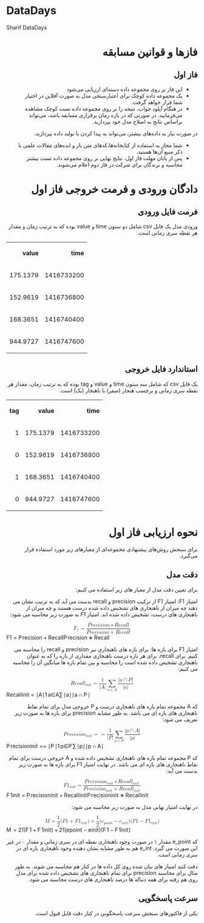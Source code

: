 # DataDays
Sharif DataDays
<div class="css-en-470cvk"><div class="RoboEpicsMarkdown_re-markdown-root__sPRz_ RoboEpicsMarkdown_re-markdown-light__N16Wl"><h1 dir="rtl" level="1">فازها و قوانین مسابقه</h1>
<h2 dir="rtl" level="2">فاز اول</h2>
<ul depth="0" dir="rtl">
<li>این فاز بر روی مجموعه داده دسته‌ای ارزیابی می‌شود</li>
<li>یک مجموعه داده کوچک برای اعتبارسنجی مدل به صورت آفلاین در اختیار شما قرار خواهد گرفت.</li>
<li>در هنگام آپلود جواب،‌ نتیجه را بر روی مجموعه داده‌ تست کوچک مشاهده می‌فرمایید. در صورتی که در بازه زمان برقراری مسابقه باشد، می‌تواند براساس نتایج به اصلاح مدل خود بپردازید.</li>
</ul>
<p dir="rtl">در صورت نیاز به داده‌های بیشتر، می‌تواند به پیدا کردن یا تولید داده بپردازید.</p>
<ul depth="0" dir="rtl">
<li>شما مجاز به استفاده از کتابخانه‌‌ها،‌کدهای متن باز و ایده‌های مقالات علمی با ذکر منبع آن‌ها هستید.</li>
<li>پس از پایان مهلت فاز اول، نتایج نهایی بر روی مجموعه داده تست بیشتر محاسبه و برندگان برای شرکت در فاز دوم اعلام می‌شوند.</li>
</ul>
<h1 dir="rtl" level="1">دادگان ورودی و فرمت خروجی فاز اول</h1>
<h2 dir="rtl" level="2">فرمت فایل ورودی</h2>
<p dir="rtl">ورودی مدل یک فایل csv شامل دو ستون time و value بوده که به ترتیب زمان و مقدار هر نقطه سری زمانی است.</p>
<table node="[object Object]" dir="ltr">
  <tbody><tr>
   <td dir="ltr"><p dir="rtl">
<strong class="w-full" dir="ltr">value</strong></p>
   </td>
   <td dir="ltr"><p dir="rtl">
<strong class="w-full" dir="ltr">time</strong></p>
   </td>
  </tr>
  <tr>
   <td dir="ltr"><p dir="rtl">
175.1379</p>
   </td>
   <td dir="ltr"><p dir="rtl">
1416733200</p>
   </td>
  </tr>
  <tr>
   <td dir="ltr"><p dir="rtl">
152.9619</p>
   </td>
   <td dir="ltr"><p dir="rtl">
1416736800</p>
   </td>
  </tr>
  <tr>
   <td dir="ltr"><p dir="rtl">
168.3651</p>
   </td>
   <td dir="ltr"><p dir="rtl">
1416740400</p>
   </td>
  </tr>
  <tr>
   <td dir="ltr"><p dir="rtl">
944.9727</p>
   </td>
   <td dir="ltr"><p dir="rtl">
1416747600</p>
   </td>
  </tr></tbody></table>
<h2 dir="rtl" level="2">استاندارد فایل خروجی</h2>
<p dir="rtl">یک فایل csv که شامل سه ستون time و value و tag بوده که به ترتیب زمان، مقدار هر نقطه سری زمانی و برچسب هنجار (صفر) یا ناهنجار (یک) است.</p>
<table node="[object Object]" dir="ltr">
  <tbody><tr>
   <td dir="ltr"><p dir="rtl">
<strong class="w-full" dir="ltr">tag   </strong></p>
   </td>
   <td dir="ltr"><p dir="rtl">
<strong class="w-full" dir="ltr">value</strong></p>
   </td>
   <td dir="ltr"><p dir="rtl">
<strong class="w-full" dir="ltr">time</strong></p>
   </td>
  </tr>
  <tr>
   <td dir="ltr"><p dir="rtl">
1</p>
   </td>
   <td dir="ltr"><p dir="rtl">
175.1379</p>
   </td>
   <td dir="ltr"><p dir="rtl">
1416733200</p>
   </td>
  </tr>
  <tr>
   <td dir="ltr"><p dir="rtl">
0</p>
   </td>
   <td dir="ltr"><p dir="rtl">
152.9619</p>
   </td>
   <td dir="ltr"><p dir="rtl">
1416736800</p>
   </td>
  </tr>
  <tr>
   <td dir="ltr"><p dir="rtl">
1</p>
   </td>
   <td dir="ltr"><p dir="rtl">
168.3651</p>
   </td>
   <td dir="ltr"><p dir="rtl">
1416740400</p>
   </td>
  </tr>
  <tr>
   <td dir="ltr"><p dir="rtl">
0</p>
   </td>
   <td dir="ltr"><p dir="rtl">
944.9727</p>
   </td>
   <td dir="ltr"><p dir="rtl">
1416747600</p>
   </td>
  </tr></tbody></table>
<h1 dir="rtl" level="1">نحوه ارزیابی فاز اول</h1>
<p dir="rtl">برای سنجش روش‌های پیشنهادی مجموعه‌ای از معیارهای زیر مورد استفاده قرار می‌گیرد.</p>
<h2 dir="rtl" level="2">دقت مدل</h2>
<p dir="rtl">برای تعیین دقت مدل از معیار های زیر استفاده می کنیم:</p>
<p dir="rtl">امتیاز F1: امتیاز F1 از ترکیب precision و recall بدست می آید که به ترتیب نشان می دهند چه میزان از ناهنجاری های تشخیص داده شده درست هستند و چه میزان از ناهنجاری های درست، تشخیص داده شده اند. امتیاز F1 به صورت زیر محاسبه می شود:</p>
<div class="math math-display"><span class="katex-display"><span class="katex"><span class="katex-mathml"><math xmlns="http://www.w3.org/1998/Math/MathML" display="block"><semantics><mrow><msub><mi>F</mi><mn>1</mn></msub><mo>=</mo><mfrac><mrow><mi>P</mi><mi>r</mi><mi>e</mi><mi>c</mi><mi>i</mi><mi>s</mi><mi>i</mi><mi>o</mi><mi>n</mi><mo>∗</mo><mi>R</mi><mi>e</mi><mi>c</mi><mi>a</mi><mi>l</mi><mi>l</mi></mrow><mrow><mi>P</mi><mi>r</mi><mi>e</mi><mi>c</mi><mi>i</mi><mi>s</mi><mi>i</mi><mi>o</mi><mi>n</mi><mo>+</mo><mi>R</mi><mi>e</mi><mi>c</mi><mi>a</mi><mi>l</mi><mi>l</mi></mrow></mfrac></mrow><annotation encoding="application/x-tex">F_1=\frac{Precision* Recall}{Precision+Recall}</annotation></semantics></math></span><span class="katex-html" aria-hidden="true"><span class="base"><span class="strut" style="height: 0.8333em; vertical-align: -0.15em;"></span><span class="mord"><span class="mord mathnormal" style="margin-right: 0.13889em;">F</span><span class="msupsub"><span class="vlist-t vlist-t2"><span class="vlist-r"><span class="vlist" style="height: 0.3011em;"><span style="top: -2.55em; margin-left: -0.1389em; margin-right: 0.05em;"><span class="pstrut" style="height: 2.7em;"></span><span class="sizing reset-size6 size3 mtight"><span class="mord mtight">1</span></span></span></span><span class="vlist-s">​</span></span><span class="vlist-r"><span class="vlist" style="height: 0.15em;"><span></span></span></span></span></span></span><span class="mspace" style="margin-right: 0.2778em;"></span><span class="mrel">=</span><span class="mspace" style="margin-right: 0.2778em;"></span></span><span class="base"><span class="strut" style="height: 2.1408em; vertical-align: -0.7693em;"></span><span class="mord"><span class="mopen nulldelimiter"></span><span class="mfrac"><span class="vlist-t vlist-t2"><span class="vlist-r"><span class="vlist" style="height: 1.3714em;"><span style="top: -2.314em;"><span class="pstrut" style="height: 3em;"></span><span class="mord"><span class="mord mathnormal" style="margin-right: 0.13889em;">P</span><span class="mord mathnormal">rec</span><span class="mord mathnormal">i</span><span class="mord mathnormal">s</span><span class="mord mathnormal">i</span><span class="mord mathnormal">o</span><span class="mord mathnormal">n</span><span class="mspace" style="margin-right: 0.2222em;"></span><span class="mbin">+</span><span class="mspace" style="margin-right: 0.2222em;"></span><span class="mord mathnormal" style="margin-right: 0.00773em;">R</span><span class="mord mathnormal">ec</span><span class="mord mathnormal">a</span><span class="mord mathnormal" style="margin-right: 0.01968em;">ll</span></span></span><span style="top: -3.23em;"><span class="pstrut" style="height: 3em;"></span><span class="frac-line" style="border-bottom-width: 0.04em;"></span></span><span style="top: -3.677em;"><span class="pstrut" style="height: 3em;"></span><span class="mord"><span class="mord mathnormal" style="margin-right: 0.13889em;">P</span><span class="mord mathnormal">rec</span><span class="mord mathnormal">i</span><span class="mord mathnormal">s</span><span class="mord mathnormal">i</span><span class="mord mathnormal">o</span><span class="mord mathnormal">n</span><span class="mspace" style="margin-right: 0.2222em;"></span><span class="mbin">∗</span><span class="mspace" style="margin-right: 0.2222em;"></span><span class="mord mathnormal" style="margin-right: 0.00773em;">R</span><span class="mord mathnormal">ec</span><span class="mord mathnormal">a</span><span class="mord mathnormal" style="margin-right: 0.01968em;">ll</span></span></span></span><span class="vlist-s">​</span></span><span class="vlist-r"><span class="vlist" style="height: 0.7693em;"><span></span></span></span></span></span><span class="mclose nulldelimiter"></span></span></span></span></span></span></div>
<p dir="rtl">امتیاز F1 برای بازه ها: برای بازه های ناهنجاری نیز precision و recall را محاسبه می کنیم. برای recall، برای هر بازه درست ناهنجاری مقداری از بازه را که به عنوان ناهنجاری تشخیص داده شده است را محاسبه و بین تمام بازه ها میانگین آن را محاسبه می کنیم:</p>
<div class="math math-display"><span class="katex-display"><span class="katex"><span class="katex-mathml"><math xmlns="http://www.w3.org/1998/Math/MathML" display="block"><semantics><mrow><mi>R</mi><mi>e</mi><mi>c</mi><mi>a</mi><mi>l</mi><msub><mi>l</mi><mrow><mi>i</mi><mi>n</mi><mi>i</mi><mi>t</mi></mrow></msub><mo>=</mo><mfrac><mn>1</mn><mrow><mi mathvariant="normal">∣</mi><mi>A</mi><mi mathvariant="normal">∣</mi></mrow></mfrac><munder><mo>∑</mo><mrow><mi>a</mi><mo>∈</mo><mi>A</mi></mrow></munder><mfrac><mrow><mi mathvariant="normal">∣</mi><mi>a</mi><mo>∩</mo><mi>P</mi><mi mathvariant="normal">∣</mi></mrow><mrow><mi mathvariant="normal">∣</mi><mi>a</mi><mi mathvariant="normal">∣</mi></mrow></mfrac></mrow><annotation encoding="application/x-tex">Recall_{init} = \frac{1}{|A|} \sum_{a \in A} \frac{|a \cap P|}{|a|}</annotation></semantics></math></span><span class="katex-html" aria-hidden="true"><span class="base"><span class="strut" style="height: 0.8444em; vertical-align: -0.15em;"></span><span class="mord mathnormal" style="margin-right: 0.00773em;">R</span><span class="mord mathnormal">ec</span><span class="mord mathnormal">a</span><span class="mord mathnormal" style="margin-right: 0.01968em;">l</span><span class="mord"><span class="mord mathnormal" style="margin-right: 0.01968em;">l</span><span class="msupsub"><span class="vlist-t vlist-t2"><span class="vlist-r"><span class="vlist" style="height: 0.3117em;"><span style="top: -2.55em; margin-left: -0.0197em; margin-right: 0.05em;"><span class="pstrut" style="height: 2.7em;"></span><span class="sizing reset-size6 size3 mtight"><span class="mord mtight"><span class="mord mathnormal mtight">ini</span><span class="mord mathnormal mtight">t</span></span></span></span></span><span class="vlist-s">​</span></span><span class="vlist-r"><span class="vlist" style="height: 0.15em;"><span></span></span></span></span></span></span><span class="mspace" style="margin-right: 0.2778em;"></span><span class="mrel">=</span><span class="mspace" style="margin-right: 0.2778em;"></span></span><span class="base"><span class="strut" style="height: 2.7487em; vertical-align: -1.3217em;"></span><span class="mord"><span class="mopen nulldelimiter"></span><span class="mfrac"><span class="vlist-t vlist-t2"><span class="vlist-r"><span class="vlist" style="height: 1.3214em;"><span style="top: -2.314em;"><span class="pstrut" style="height: 3em;"></span><span class="mord"><span class="mord">∣</span><span class="mord mathnormal">A</span><span class="mord">∣</span></span></span><span style="top: -3.23em;"><span class="pstrut" style="height: 3em;"></span><span class="frac-line" style="border-bottom-width: 0.04em;"></span></span><span style="top: -3.677em;"><span class="pstrut" style="height: 3em;"></span><span class="mord"><span class="mord">1</span></span></span></span><span class="vlist-s">​</span></span><span class="vlist-r"><span class="vlist" style="height: 0.936em;"><span></span></span></span></span></span><span class="mclose nulldelimiter"></span></span><span class="mspace" style="margin-right: 0.1667em;"></span><span class="mop op-limits"><span class="vlist-t vlist-t2"><span class="vlist-r"><span class="vlist" style="height: 1.05em;"><span style="top: -1.8557em; margin-left: 0em;"><span class="pstrut" style="height: 3.05em;"></span><span class="sizing reset-size6 size3 mtight"><span class="mord mtight"><span class="mord mathnormal mtight">a</span><span class="mrel mtight">∈</span><span class="mord mathnormal mtight">A</span></span></span></span><span style="top: -3.05em;"><span class="pstrut" style="height: 3.05em;"></span><span><span class="mop op-symbol large-op">∑</span></span></span></span><span class="vlist-s">​</span></span><span class="vlist-r"><span class="vlist" style="height: 1.3217em;"><span></span></span></span></span></span><span class="mspace" style="margin-right: 0.1667em;"></span><span class="mord"><span class="mopen nulldelimiter"></span><span class="mfrac"><span class="vlist-t vlist-t2"><span class="vlist-r"><span class="vlist" style="height: 1.427em;"><span style="top: -2.314em;"><span class="pstrut" style="height: 3em;"></span><span class="mord"><span class="mord">∣</span><span class="mord mathnormal">a</span><span class="mord">∣</span></span></span><span style="top: -3.23em;"><span class="pstrut" style="height: 3em;"></span><span class="frac-line" style="border-bottom-width: 0.04em;"></span></span><span style="top: -3.677em;"><span class="pstrut" style="height: 3em;"></span><span class="mord"><span class="mord">∣</span><span class="mord mathnormal">a</span><span class="mspace" style="margin-right: 0.2222em;"></span><span class="mbin">∩</span><span class="mspace" style="margin-right: 0.2222em;"></span><span class="mord mathnormal" style="margin-right: 0.13889em;">P</span><span class="mord">∣</span></span></span></span><span class="vlist-s">​</span></span><span class="vlist-r"><span class="vlist" style="height: 0.936em;"><span></span></span></span></span></span><span class="mclose nulldelimiter"></span></span></span></span></span></span></div>
<p dir="rtl">که A مجموعه تمام بازه های ناهنجاری درست و P خروجی مدل برای تمام نقاط ناهنجاری های بازه ای می باشد.
به طور مشابه precision برای بازه ها به صورت زیر تعریف می شود:</p>
<div class="math math-display"><span class="katex-display"><span class="katex"><span class="katex-mathml"><math xmlns="http://www.w3.org/1998/Math/MathML" display="block"><semantics><mrow><mi>P</mi><mi>r</mi><mi>e</mi><mi>c</mi><mi>i</mi><mi>s</mi><mi>i</mi><mi>o</mi><msub><mi>n</mi><mrow><mi>i</mi><mi>n</mi><mi>i</mi><mi>t</mi></mrow></msub><mo>=</mo><mo>=</mo><mfrac><mn>1</mn><mrow><mi mathvariant="normal">∣</mi><mi>P</mi><mi mathvariant="normal">∣</mi></mrow></mfrac><munder><mo>∑</mo><mrow><mi>p</mi><mo>∈</mo><mi>P</mi></mrow></munder><mfrac><mrow><mi mathvariant="normal">∣</mi><mi>p</mi><mo>∩</mo><mi>A</mi><mi mathvariant="normal">∣</mi></mrow><mrow><mi mathvariant="normal">∣</mi><mi>p</mi><mi mathvariant="normal">∣</mi></mrow></mfrac></mrow><annotation encoding="application/x-tex">Precision_{init} = = \frac{1}{|P|} \sum_{p \in P} \frac{|p \cap A|}{|p|}</annotation></semantics></math></span><span class="katex-html" aria-hidden="true"><span class="base"><span class="strut" style="height: 0.8333em; vertical-align: -0.15em;"></span><span class="mord mathnormal" style="margin-right: 0.13889em;">P</span><span class="mord mathnormal">rec</span><span class="mord mathnormal">i</span><span class="mord mathnormal">s</span><span class="mord mathnormal">i</span><span class="mord mathnormal">o</span><span class="mord"><span class="mord mathnormal">n</span><span class="msupsub"><span class="vlist-t vlist-t2"><span class="vlist-r"><span class="vlist" style="height: 0.3117em;"><span style="top: -2.55em; margin-left: 0em; margin-right: 0.05em;"><span class="pstrut" style="height: 2.7em;"></span><span class="sizing reset-size6 size3 mtight"><span class="mord mtight"><span class="mord mathnormal mtight">ini</span><span class="mord mathnormal mtight">t</span></span></span></span></span><span class="vlist-s">​</span></span><span class="vlist-r"><span class="vlist" style="height: 0.15em;"><span></span></span></span></span></span></span><span class="mspace" style="margin-right: 0.2778em;"></span><span class="mrel">==</span><span class="mspace" style="margin-right: 0.2778em;"></span></span><span class="base"><span class="strut" style="height: 2.8574em; vertical-align: -1.4304em;"></span><span class="mord"><span class="mopen nulldelimiter"></span><span class="mfrac"><span class="vlist-t vlist-t2"><span class="vlist-r"><span class="vlist" style="height: 1.3214em;"><span style="top: -2.314em;"><span class="pstrut" style="height: 3em;"></span><span class="mord"><span class="mord">∣</span><span class="mord mathnormal" style="margin-right: 0.13889em;">P</span><span class="mord">∣</span></span></span><span style="top: -3.23em;"><span class="pstrut" style="height: 3em;"></span><span class="frac-line" style="border-bottom-width: 0.04em;"></span></span><span style="top: -3.677em;"><span class="pstrut" style="height: 3em;"></span><span class="mord"><span class="mord">1</span></span></span></span><span class="vlist-s">​</span></span><span class="vlist-r"><span class="vlist" style="height: 0.936em;"><span></span></span></span></span></span><span class="mclose nulldelimiter"></span></span><span class="mspace" style="margin-right: 0.1667em;"></span><span class="mop op-limits"><span class="vlist-t vlist-t2"><span class="vlist-r"><span class="vlist" style="height: 1.05em;"><span style="top: -1.8557em; margin-left: 0em;"><span class="pstrut" style="height: 3.05em;"></span><span class="sizing reset-size6 size3 mtight"><span class="mord mtight"><span class="mord mathnormal mtight">p</span><span class="mrel mtight">∈</span><span class="mord mathnormal mtight" style="margin-right: 0.13889em;">P</span></span></span></span><span style="top: -3.05em;"><span class="pstrut" style="height: 3.05em;"></span><span><span class="mop op-symbol large-op">∑</span></span></span></span><span class="vlist-s">​</span></span><span class="vlist-r"><span class="vlist" style="height: 1.4304em;"><span></span></span></span></span></span><span class="mspace" style="margin-right: 0.1667em;"></span><span class="mord"><span class="mopen nulldelimiter"></span><span class="mfrac"><span class="vlist-t vlist-t2"><span class="vlist-r"><span class="vlist" style="height: 1.427em;"><span style="top: -2.314em;"><span class="pstrut" style="height: 3em;"></span><span class="mord"><span class="mord">∣</span><span class="mord mathnormal">p</span><span class="mord">∣</span></span></span><span style="top: -3.23em;"><span class="pstrut" style="height: 3em;"></span><span class="frac-line" style="border-bottom-width: 0.04em;"></span></span><span style="top: -3.677em;"><span class="pstrut" style="height: 3em;"></span><span class="mord"><span class="mord">∣</span><span class="mord mathnormal">p</span><span class="mspace" style="margin-right: 0.2222em;"></span><span class="mbin">∩</span><span class="mspace" style="margin-right: 0.2222em;"></span><span class="mord mathnormal">A</span><span class="mord">∣</span></span></span></span><span class="vlist-s">​</span></span><span class="vlist-r"><span class="vlist" style="height: 0.936em;"><span></span></span></span></span></span><span class="mclose nulldelimiter"></span></span></span></span></span></span></div>
<p dir="rtl">که P مجموعه تمام بازه های ناهنجاری تشخیص داده شده و A خروجی درست برای تمام نقاط ناهنجاری های بازه ای می باشد.
در نهایت امتیاز F1 برای بازه ها به صورت زیر بدست می آید:</p>
<div class="math math-display"><span class="katex-display"><span class="katex"><span class="katex-mathml"><math xmlns="http://www.w3.org/1998/Math/MathML" display="block"><semantics><mrow><mi>F</mi><msub><mn>1</mn><mrow><mi>i</mi><mi>n</mi><mi>i</mi><mi>t</mi></mrow></msub><mo>=</mo><mfrac><mrow><mi>P</mi><mi>r</mi><mi>e</mi><mi>c</mi><mi>i</mi><mi>s</mi><mi>i</mi><mi>o</mi><msub><mi>n</mi><mrow><mi>i</mi><mi>n</mi><mi>i</mi><mi>t</mi></mrow></msub><mo>∗</mo><mi>R</mi><mi>e</mi><mi>c</mi><mi>a</mi><mi>l</mi><msub><mi>l</mi><mrow><mi>i</mi><mi>n</mi><mi>i</mi><mi>t</mi></mrow></msub></mrow><mrow><mi>P</mi><mi>r</mi><mi>e</mi><mi>c</mi><mi>i</mi><mi>s</mi><mi>i</mi><mi>o</mi><msub><mi>n</mi><mrow><mi>i</mi><mi>n</mi><mi>i</mi><mi>t</mi></mrow></msub><mo>+</mo><mi>R</mi><mi>e</mi><mi>c</mi><mi>a</mi><mi>l</mi><msub><mi>l</mi><mrow><mi>i</mi><mi>n</mi><mi>i</mi><mi>t</mi></mrow></msub></mrow></mfrac></mrow><annotation encoding="application/x-tex">F1_{init}=\frac{Precision_{init} * Recall_{init}}{Precision_{init}+Recall_{init}}</annotation></semantics></math></span><span class="katex-html" aria-hidden="true"><span class="base"><span class="strut" style="height: 0.8333em; vertical-align: -0.15em;"></span><span class="mord mathnormal" style="margin-right: 0.13889em;">F</span><span class="mord"><span class="mord">1</span><span class="msupsub"><span class="vlist-t vlist-t2"><span class="vlist-r"><span class="vlist" style="height: 0.3117em;"><span style="top: -2.55em; margin-left: 0em; margin-right: 0.05em;"><span class="pstrut" style="height: 2.7em;"></span><span class="sizing reset-size6 size3 mtight"><span class="mord mtight"><span class="mord mathnormal mtight">ini</span><span class="mord mathnormal mtight">t</span></span></span></span></span><span class="vlist-s">​</span></span><span class="vlist-r"><span class="vlist" style="height: 0.15em;"><span></span></span></span></span></span></span><span class="mspace" style="margin-right: 0.2778em;"></span><span class="mrel">=</span><span class="mspace" style="margin-right: 0.2778em;"></span></span><span class="base"><span class="strut" style="height: 2.2074em; vertical-align: -0.836em;"></span><span class="mord"><span class="mopen nulldelimiter"></span><span class="mfrac"><span class="vlist-t vlist-t2"><span class="vlist-r"><span class="vlist" style="height: 1.3714em;"><span style="top: -2.314em;"><span class="pstrut" style="height: 3em;"></span><span class="mord"><span class="mord mathnormal" style="margin-right: 0.13889em;">P</span><span class="mord mathnormal">rec</span><span class="mord mathnormal">i</span><span class="mord mathnormal">s</span><span class="mord mathnormal">i</span><span class="mord mathnormal">o</span><span class="mord"><span class="mord mathnormal">n</span><span class="msupsub"><span class="vlist-t vlist-t2"><span class="vlist-r"><span class="vlist" style="height: 0.3117em;"><span style="top: -2.55em; margin-left: 0em; margin-right: 0.05em;"><span class="pstrut" style="height: 2.7em;"></span><span class="sizing reset-size6 size3 mtight"><span class="mord mtight"><span class="mord mathnormal mtight">ini</span><span class="mord mathnormal mtight">t</span></span></span></span></span><span class="vlist-s">​</span></span><span class="vlist-r"><span class="vlist" style="height: 0.15em;"><span></span></span></span></span></span></span><span class="mspace" style="margin-right: 0.2222em;"></span><span class="mbin">+</span><span class="mspace" style="margin-right: 0.2222em;"></span><span class="mord mathnormal" style="margin-right: 0.00773em;">R</span><span class="mord mathnormal">ec</span><span class="mord mathnormal">a</span><span class="mord mathnormal" style="margin-right: 0.01968em;">l</span><span class="mord"><span class="mord mathnormal" style="margin-right: 0.01968em;">l</span><span class="msupsub"><span class="vlist-t vlist-t2"><span class="vlist-r"><span class="vlist" style="height: 0.3117em;"><span style="top: -2.55em; margin-left: -0.0197em; margin-right: 0.05em;"><span class="pstrut" style="height: 2.7em;"></span><span class="sizing reset-size6 size3 mtight"><span class="mord mtight"><span class="mord mathnormal mtight">ini</span><span class="mord mathnormal mtight">t</span></span></span></span></span><span class="vlist-s">​</span></span><span class="vlist-r"><span class="vlist" style="height: 0.15em;"><span></span></span></span></span></span></span></span></span><span style="top: -3.23em;"><span class="pstrut" style="height: 3em;"></span><span class="frac-line" style="border-bottom-width: 0.04em;"></span></span><span style="top: -3.677em;"><span class="pstrut" style="height: 3em;"></span><span class="mord"><span class="mord mathnormal" style="margin-right: 0.13889em;">P</span><span class="mord mathnormal">rec</span><span class="mord mathnormal">i</span><span class="mord mathnormal">s</span><span class="mord mathnormal">i</span><span class="mord mathnormal">o</span><span class="mord"><span class="mord mathnormal">n</span><span class="msupsub"><span class="vlist-t vlist-t2"><span class="vlist-r"><span class="vlist" style="height: 0.3117em;"><span style="top: -2.55em; margin-left: 0em; margin-right: 0.05em;"><span class="pstrut" style="height: 2.7em;"></span><span class="sizing reset-size6 size3 mtight"><span class="mord mtight"><span class="mord mathnormal mtight">ini</span><span class="mord mathnormal mtight">t</span></span></span></span></span><span class="vlist-s">​</span></span><span class="vlist-r"><span class="vlist" style="height: 0.15em;"><span></span></span></span></span></span></span><span class="mspace" style="margin-right: 0.2222em;"></span><span class="mbin">∗</span><span class="mspace" style="margin-right: 0.2222em;"></span><span class="mord mathnormal" style="margin-right: 0.00773em;">R</span><span class="mord mathnormal">ec</span><span class="mord mathnormal">a</span><span class="mord mathnormal" style="margin-right: 0.01968em;">l</span><span class="mord"><span class="mord mathnormal" style="margin-right: 0.01968em;">l</span><span class="msupsub"><span class="vlist-t vlist-t2"><span class="vlist-r"><span class="vlist" style="height: 0.3117em;"><span style="top: -2.55em; margin-left: -0.0197em; margin-right: 0.05em;"><span class="pstrut" style="height: 2.7em;"></span><span class="sizing reset-size6 size3 mtight"><span class="mord mtight"><span class="mord mathnormal mtight">ini</span><span class="mord mathnormal mtight">t</span></span></span></span></span><span class="vlist-s">​</span></span><span class="vlist-r"><span class="vlist" style="height: 0.15em;"><span></span></span></span></span></span></span></span></span></span><span class="vlist-s">​</span></span><span class="vlist-r"><span class="vlist" style="height: 0.836em;"><span></span></span></span></span></span><span class="mclose nulldelimiter"></span></span></span></span></span></span></div>
<p dir="rtl">در نهایت امتیاز نهایی مدل به صورت زیر محاسبه می شود:</p>
<div class="math math-display"><span class="katex-display"><span class="katex"><span class="katex-mathml"><math xmlns="http://www.w3.org/1998/Math/MathML" display="block"><semantics><mrow><mi>M</mi><mo>=</mo><mfrac><mn>1</mn><mn>2</mn></mfrac><mo stretchy="false">(</mo><mi>F</mi><mn>1</mn><mo>+</mo><mi>F</mi><msub><mn>1</mn><mrow><mi>i</mi><mi>n</mi><mi>i</mi><mi>t</mi></mrow></msub><mo stretchy="false">)</mo><mo>+</mo><mfrac><mn>1</mn><mn>2</mn></mfrac><mo stretchy="false">(</mo><msub><mi>e</mi><mrow><mi>p</mi><mi>o</mi><mi>i</mi><mi>n</mi><mi>t</mi></mrow></msub><mo>−</mo><msub><mi>e</mi><mrow><mi>i</mi><mi>n</mi><mi>i</mi><mi>t</mi></mrow></msub><mo stretchy="false">)</mo><mo stretchy="false">(</mo><mi>F</mi><mn>1</mn><mo>−</mo><mi>F</mi><msub><mn>1</mn><mrow><mi>i</mi><mi>n</mi><mi>i</mi><mi>t</mi></mrow></msub><mo stretchy="false">)</mo></mrow><annotation encoding="application/x-tex">M= \frac{1}{2}(F1+F1_{init})+\frac{1}{2}(e_{point}-e_{init})(F1-F1_{init})</annotation></semantics></math></span><span class="katex-html" aria-hidden="true"><span class="base"><span class="strut" style="height: 0.6833em;"></span><span class="mord mathnormal" style="margin-right: 0.10903em;">M</span><span class="mspace" style="margin-right: 0.2778em;"></span><span class="mrel">=</span><span class="mspace" style="margin-right: 0.2778em;"></span></span><span class="base"><span class="strut" style="height: 2.0074em; vertical-align: -0.686em;"></span><span class="mord"><span class="mopen nulldelimiter"></span><span class="mfrac"><span class="vlist-t vlist-t2"><span class="vlist-r"><span class="vlist" style="height: 1.3214em;"><span style="top: -2.314em;"><span class="pstrut" style="height: 3em;"></span><span class="mord"><span class="mord">2</span></span></span><span style="top: -3.23em;"><span class="pstrut" style="height: 3em;"></span><span class="frac-line" style="border-bottom-width: 0.04em;"></span></span><span style="top: -3.677em;"><span class="pstrut" style="height: 3em;"></span><span class="mord"><span class="mord">1</span></span></span></span><span class="vlist-s">​</span></span><span class="vlist-r"><span class="vlist" style="height: 0.686em;"><span></span></span></span></span></span><span class="mclose nulldelimiter"></span></span><span class="mopen">(</span><span class="mord mathnormal" style="margin-right: 0.13889em;">F</span><span class="mord">1</span><span class="mspace" style="margin-right: 0.2222em;"></span><span class="mbin">+</span><span class="mspace" style="margin-right: 0.2222em;"></span></span><span class="base"><span class="strut" style="height: 1em; vertical-align: -0.25em;"></span><span class="mord mathnormal" style="margin-right: 0.13889em;">F</span><span class="mord"><span class="mord">1</span><span class="msupsub"><span class="vlist-t vlist-t2"><span class="vlist-r"><span class="vlist" style="height: 0.3117em;"><span style="top: -2.55em; margin-left: 0em; margin-right: 0.05em;"><span class="pstrut" style="height: 2.7em;"></span><span class="sizing reset-size6 size3 mtight"><span class="mord mtight"><span class="mord mathnormal mtight">ini</span><span class="mord mathnormal mtight">t</span></span></span></span></span><span class="vlist-s">​</span></span><span class="vlist-r"><span class="vlist" style="height: 0.15em;"><span></span></span></span></span></span></span><span class="mclose">)</span><span class="mspace" style="margin-right: 0.2222em;"></span><span class="mbin">+</span><span class="mspace" style="margin-right: 0.2222em;"></span></span><span class="base"><span class="strut" style="height: 2.0074em; vertical-align: -0.686em;"></span><span class="mord"><span class="mopen nulldelimiter"></span><span class="mfrac"><span class="vlist-t vlist-t2"><span class="vlist-r"><span class="vlist" style="height: 1.3214em;"><span style="top: -2.314em;"><span class="pstrut" style="height: 3em;"></span><span class="mord"><span class="mord">2</span></span></span><span style="top: -3.23em;"><span class="pstrut" style="height: 3em;"></span><span class="frac-line" style="border-bottom-width: 0.04em;"></span></span><span style="top: -3.677em;"><span class="pstrut" style="height: 3em;"></span><span class="mord"><span class="mord">1</span></span></span></span><span class="vlist-s">​</span></span><span class="vlist-r"><span class="vlist" style="height: 0.686em;"><span></span></span></span></span></span><span class="mclose nulldelimiter"></span></span><span class="mopen">(</span><span class="mord"><span class="mord mathnormal">e</span><span class="msupsub"><span class="vlist-t vlist-t2"><span class="vlist-r"><span class="vlist" style="height: 0.3117em;"><span style="top: -2.55em; margin-left: 0em; margin-right: 0.05em;"><span class="pstrut" style="height: 2.7em;"></span><span class="sizing reset-size6 size3 mtight"><span class="mord mtight"><span class="mord mathnormal mtight">p</span><span class="mord mathnormal mtight">o</span><span class="mord mathnormal mtight">in</span><span class="mord mathnormal mtight">t</span></span></span></span></span><span class="vlist-s">​</span></span><span class="vlist-r"><span class="vlist" style="height: 0.2861em;"><span></span></span></span></span></span></span><span class="mspace" style="margin-right: 0.2222em;"></span><span class="mbin">−</span><span class="mspace" style="margin-right: 0.2222em;"></span></span><span class="base"><span class="strut" style="height: 1em; vertical-align: -0.25em;"></span><span class="mord"><span class="mord mathnormal">e</span><span class="msupsub"><span class="vlist-t vlist-t2"><span class="vlist-r"><span class="vlist" style="height: 0.3117em;"><span style="top: -2.55em; margin-left: 0em; margin-right: 0.05em;"><span class="pstrut" style="height: 2.7em;"></span><span class="sizing reset-size6 size3 mtight"><span class="mord mtight"><span class="mord mathnormal mtight">ini</span><span class="mord mathnormal mtight">t</span></span></span></span></span><span class="vlist-s">​</span></span><span class="vlist-r"><span class="vlist" style="height: 0.15em;"><span></span></span></span></span></span></span><span class="mclose">)</span><span class="mopen">(</span><span class="mord mathnormal" style="margin-right: 0.13889em;">F</span><span class="mord">1</span><span class="mspace" style="margin-right: 0.2222em;"></span><span class="mbin">−</span><span class="mspace" style="margin-right: 0.2222em;"></span></span><span class="base"><span class="strut" style="height: 1em; vertical-align: -0.25em;"></span><span class="mord mathnormal" style="margin-right: 0.13889em;">F</span><span class="mord"><span class="mord">1</span><span class="msupsub"><span class="vlist-t vlist-t2"><span class="vlist-r"><span class="vlist" style="height: 0.3117em;"><span style="top: -2.55em; margin-left: 0em; margin-right: 0.05em;"><span class="pstrut" style="height: 2.7em;"></span><span class="sizing reset-size6 size3 mtight"><span class="mord mtight"><span class="mord mathnormal mtight">ini</span><span class="mord mathnormal mtight">t</span></span></span></span></span><span class="vlist-s">​</span></span><span class="vlist-r"><span class="vlist" style="height: 0.15em;"><span></span></span></span></span></span></span><span class="mclose">)</span></span></span></span></span></div>
<p dir="rtl">که e_point مقدار ۱ در صورت وجود ناهنجاری نقطه ای در سری زمانی و مقدار ۰ در غیر این صورت می گیرد. e_int هم به طور مشابه نشان دهنده وجود ناهنجاری بازه ای در سری زمانی است.</p>
<p dir="rtl">دقت کنید امتیاز های بیان شده روی کل داده ها در کنار هم محاسبه می شوند. به طور مثال برای محاسبه precision برای تمام ناهنجاری های تشخیص داده شده برای مدل روی هم رفته برای همه دنباله ها درصد ناهنجاری های درست محاسبه می شود.</p>
<h2 dir="rtl" level="2">سرعت پاسخگویی</h2>
<p dir="rtl">یکی از فاکتورهای سنجش سرعت پاسخگویی در کنار دقت قابل قبول است.</p></div></div>
